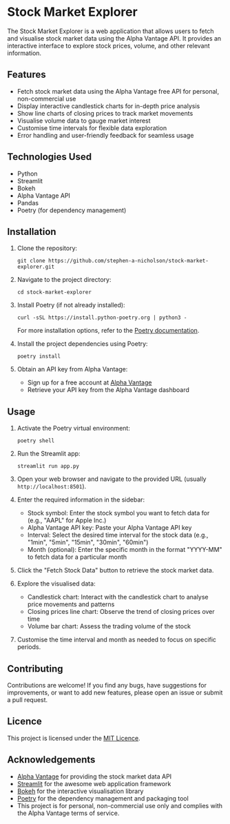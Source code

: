 # Stock Market Explorer

The Stock Market Explorer is a web application that allows users to fetch and visualise stock market data using the Alpha Vantage API. It provides an interactive interface to explore stock prices, volume, and other relevant information.

## Features

- Fetch stock market data using the Alpha Vantage free API for personal, non-commercial use
- Display interactive candlestick charts for in-depth price analysis
- Show line charts of closing prices to track market movements
- Visualise volume data to gauge market interest
- Customise time intervals for flexible data exploration
- Error handling and user-friendly feedback for seamless usage

## Technologies Used

- Python
- Streamlit
- Bokeh
- Alpha Vantage API
- Pandas
- Poetry (for dependency management)

## Installation

1. Clone the repository:
   ```
   git clone https://github.com/stephen-a-nicholson/stock-market-explorer.git
   ```

2. Navigate to the project directory:
   ```
   cd stock-market-explorer
   ```

3. Install Poetry (if not already installed):
   ```
   curl -sSL https://install.python-poetry.org | python3 -
   ```
   For more installation options, refer to the [Poetry documentation](https://python-poetry.org/docs/#installation).

4. Install the project dependencies using Poetry:
   ```
   poetry install
   ```

5. Obtain an API key from Alpha Vantage:
   - Sign up for a free account at [Alpha Vantage](https://www.alphavantage.co/)
   - Retrieve your API key from the Alpha Vantage dashboard

## Usage

1. Activate the Poetry virtual environment:
   ```
   poetry shell
   ```

2. Run the Streamlit app:
   ```
   streamlit run app.py
   ```

3. Open your web browser and navigate to the provided URL (usually `http://localhost:8501`).

4. Enter the required information in the sidebar:
   - Stock symbol: Enter the stock symbol you want to fetch data for (e.g., "AAPL" for Apple Inc.)
   - Alpha Vantage API key: Paste your Alpha Vantage API key
   - Interval: Select the desired time interval for the stock data (e.g., "1min", "5min", "15min", "30min", "60min")
   - Month (optional): Enter the specific month in the format "YYYY-MM" to fetch data for a particular month

5. Click the "Fetch Stock Data" button to retrieve the stock market data.

6. Explore the visualised data:
   - Candlestick chart: Interact with the candlestick chart to analyse price movements and patterns
   - Closing prices line chart: Observe the trend of closing prices over time
   - Volume bar chart: Assess the trading volume of the stock

7. Customise the time interval and month as needed to focus on specific periods.

## Contributing

Contributions are welcome! If you find any bugs, have suggestions for improvements, or want to add new features, please open an issue or submit a pull request.

## Licence

This project is licensed under the [MIT Licence](LICENCE).

## Acknowledgements

- [Alpha Vantage](https://www.alphavantage.co/) for providing the stock market data API
- [Streamlit](https://streamlit.io/) for the awesome web application framework
- [Bokeh](https://bokeh.org/) for the interactive visualisation library
- [Poetry](https://python-poetry.org/) for the dependency management and packaging tool
- This project is for personal, non-commercial use only and complies with the Alpha Vantage terms of service.